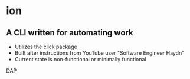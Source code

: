 # ion

## A CLI written for automating work

* Utilizes the click package
* Built after instructions from YouTube user "Software Engineer Haydn"
* Current state is non-functional or minimally functional

DAP
